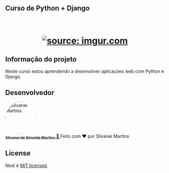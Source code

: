 
## Curso de Python + Django

<h1 align="center">
    <br />
    <a href="https://imgur.com/9czUssM"><img src="https://i.imgur.com/9czUssM.png" title="source: imgur.com" /></a>
</h1>

## Informação do projeto

Neste curso estou aprendendo a desenvolver aplicações web com Python e Django.


## Desenvolvedor

<a href="https://github.com/SilvaneiMartins">
    <img
        style="border-radius:50%"
        src="https://github.com/SilvaneiMartins.png"
        width="100px;"
        alt="Silvanei Martins"
    />
    <br />
    <sub>
        <b>Silvanei de Almeida Martins</b>
    </sub>
</a>
     <a href="https://github.com/SilvaneiMartins" title="Silvanei martins" >
    🚀
 </a>
Feito com ❤️ por Silvanei Martins

## License

Nest é [MIT licensed](LICENSE).